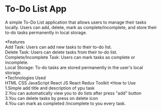 # To-Do List App


A simple To-Do List application that allows users to manage their tasks locally. Users can add, delete, mark as complete/incomplete, and store their to-do tasks permanently in local storage.

•Features<br>
Add Task: Users can add new tasks to their to-do list.<br>
Delete Task: Users can delete tasks from their to-do list.<br>
Complete/Incomplete Task: Users can mark tasks as complete or incomplete.<br>
Local Storage: To-do tasks are stored permanently in the user's local storage.<br>
•Technologies Used<br>
HTML
CSS
JavaScript
React JS
React Redux Toolkit
•How to Use<br>
1.Simple add title and description of ypu task<br>
2.You can automatically view you to do lists after press "add" button<br>
3.You can delete tasks by press on delete icon<br>
4.You can mark as completed /incomplete to you every task.
